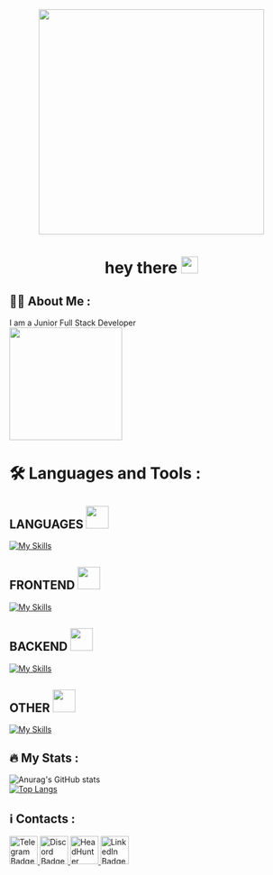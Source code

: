<div id="header" align="center">
  <img src="https://media.giphy.com/media/bLVTnQvgggksbDXs7S/giphy.gif" width="400"/>
</div>



  <h1 align="center">
  hey there
  <img src="https://media.giphy.com/media/hvRJCLFzcasrR4ia7z/giphy.gif" width="30px"/>
</h1>

## :man_technologist: About Me :
I am a Junior Full Stack Developer
<br>
<img src="https://media.giphy.com/media/WUlplcMpOCEmTGBtBW/giphy.gif" width="200">

# :hammer_and_wrench: Languages and Tools :
##  LANGUAGES <img src="https://media.giphy.com/media/7Z49eulwv4aGY35RaD/giphy.gif" width="40px"/>
[![My Skills](https://skillicons.dev/icons?i=js,ts,rust,python)](https://skillicons.dev)
## FRONTEND <img src="https://media.giphy.com/media/l0iVAuEtPF5KRbqmvd/giphy.gif" width="40px"/>
[![My Skills](https://skillicons.dev/icons?i=vue,nuxtjs,html,css)](https://skillicons.dev)
## BACKEND <img src="https://media.giphy.com/media/qlDjRipF0GwezDW2sV/giphy.gif" width="40px"/>
[![My Skills](https://skillicons.dev/icons?i=nodejs,postgres,express,prisma,docker)](https://skillicons.dev)
## OTHER <img src="https://media.giphy.com/media/xbOgcm8b2F1dWVD3Zv/giphy.gif" width="40px"/>
[![My Skills](https://skillicons.dev/icons?i=vite,webpack,githubactions)](https://skillicons.dev)

## :fire: My Stats :
![Anurag's GitHub stats](https://github-readme-stats.vercel.app/api?username=syntax-dot&show_icons=true&theme=dark)
  <br>
[![Top Langs](https://github-readme-stats.vercel.app/api/top-langs/?username=syntax-dot&theme=dark&layout=compact)](https://github.com/anuraghazra/github-readme-stats)

## :information_source: Contacts :
<div id="Badge">
  <a href="https://t.me/SYNTAXNAME">
    <img src="https://user-images.githubusercontent.com/75541723/201656769-f0f3d527-64df-4580-ad0d-86693a65b951.svg" alt="Telegram Badge" width="50"/>
  <a/.>
  
  <a href="https://discordapp.com/users/Shkurolog#2381/ ">
    <img src="https://user-images.githubusercontent.com/75541723/201657580-63eeafd6-5965-4e67-aa97-98d58854edd1.svg" alt="Discord Badge" width="50"/>
  <a/.>
    
  <a href="https://tver.hh.ru/resume/f339c48dff089a7f150039ed1f6e5746413631">
    <img src="https://user-images.githubusercontent.com/75541723/201655428-9969ef66-f515-4583-95f8-4d8d9ce1ad2f.png" alt="HeadHunter Badge" width="50"/>
  <a/.>
    
  <a href="https://www.linkedin.com/in/syntax-dot-74112b257/">
    <img src="https://user-images.githubusercontent.com/75541723/201722117-d806fb9e-0be9-4782-8129-541915bc4254.svg" alt="LinkedIn Badge" width="50"/>
  <a/.>

<div/>


